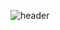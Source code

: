![header](https://capsule-render.vercel.app/api?color=auto&type=soft&text=jisoung&animation=scaleIn)
